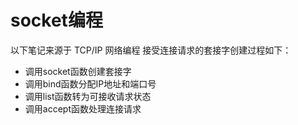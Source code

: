 # socket编程
以下笔记来源于 TCP/IP 网络编程
接受连接请求的套接字创建过程如下：
- 调用socket函数创建套接字
- 调用bind函数分配IP地址和端口号
- 调用list函数转为可接收请求状态
- 调用accept函数处理连接请求